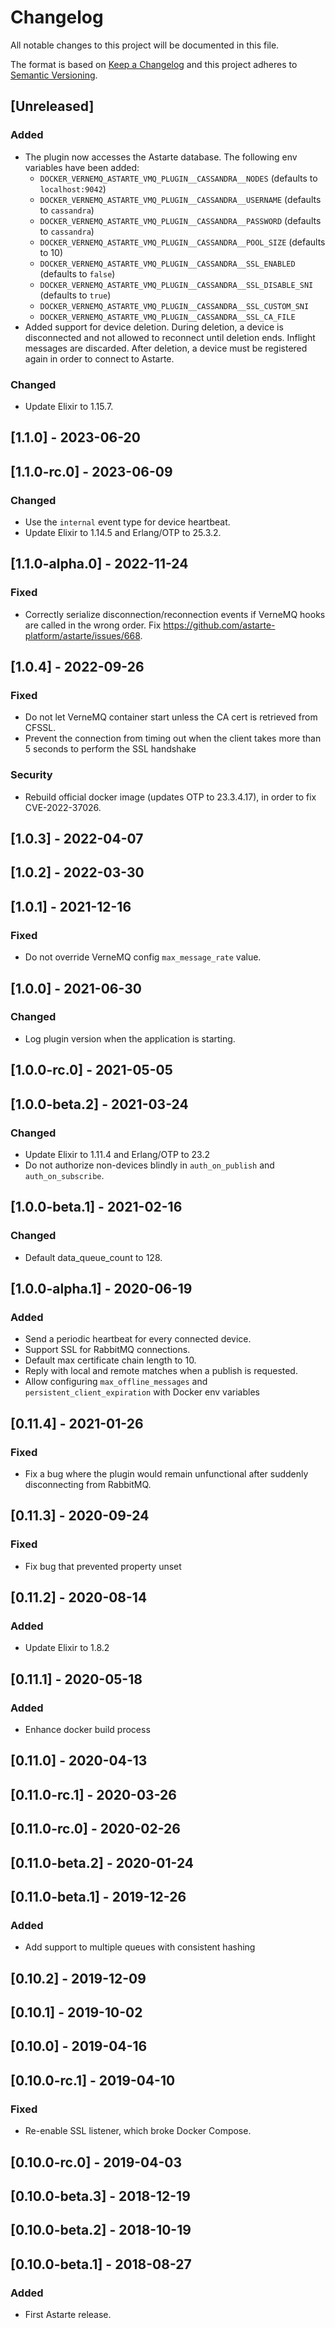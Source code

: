 # Changelog
All notable changes to this project will be documented in this file.

The format is based on [Keep a Changelog](http://keepachangelog.com/en/1.0.0/)
and this project adheres to [Semantic Versioning](http://semver.org/spec/v2.0.0.html).

## [Unreleased]
### Added
- The plugin now accesses the Astarte database. The following
  env variables have been added:
  - `DOCKER_VERNEMQ_ASTARTE_VMQ_PLUGIN__CASSANDRA__NODES`
  (defaults to `localhost:9042`)
  - `DOCKER_VERNEMQ_ASTARTE_VMQ_PLUGIN__CASSANDRA__USERNAME`
  (defaults to `cassandra`)
  - `DOCKER_VERNEMQ_ASTARTE_VMQ_PLUGIN__CASSANDRA__PASSWORD`
  (defaults to `cassandra`)
  - `DOCKER_VERNEMQ_ASTARTE_VMQ_PLUGIN__CASSANDRA__POOL_SIZE`
  (defaults to 10)
  - `DOCKER_VERNEMQ_ASTARTE_VMQ_PLUGIN__CASSANDRA__SSL_ENABLED`
  (defaults to `false`)
  - `DOCKER_VERNEMQ_ASTARTE_VMQ_PLUGIN__CASSANDRA__SSL_DISABLE_SNI`
  (defaults to `true`)
  - `DOCKER_VERNEMQ_ASTARTE_VMQ_PLUGIN__CASSANDRA__SSL_CUSTOM_SNI`
  - `DOCKER_VERNEMQ_ASTARTE_VMQ_PLUGIN__CASSANDRA__SSL_CA_FILE`
- Added support for device deletion. During deletion, a device is
  disconnected and not allowed to reconnect until deletion ends.
  Inflight messages are discarded. After deletion, a device must be
  registered again in order to connect to Astarte.

### Changed
- Update Elixir to 1.15.7.

## [1.1.0] - 2023-06-20

## [1.1.0-rc.0] - 2023-06-09
### Changed
- Use the `internal` event type for device heartbeat.
- Update Elixir to 1.14.5 and Erlang/OTP to 25.3.2.

## [1.1.0-alpha.0] - 2022-11-24
### Fixed
- Correctly serialize disconnection/reconnection events if VerneMQ hooks are called in
  the wrong order. Fix https://github.com/astarte-platform/astarte/issues/668.

## [1.0.4] - 2022-09-26
### Fixed
- Do not let VerneMQ container start unless the CA cert is retrieved from CFSSL.
- Prevent the connection from timing out when the client takes more than 5 seconds to perform the
  SSL handshake
### Security
- Rebuild official docker image (updates OTP to 23.3.4.17), in order to fix CVE-2022-37026.

## [1.0.3] - 2022-04-07

## [1.0.2] - 2022-03-30

## [1.0.1] - 2021-12-16
### Fixed
- Do not override VerneMQ config `max_message_rate` value.

## [1.0.0] - 2021-06-30
### Changed
- Log plugin version when the application is starting.

## [1.0.0-rc.0] - 2021-05-05

## [1.0.0-beta.2] - 2021-03-24
### Changed
- Update Elixir to 1.11.4 and Erlang/OTP to 23.2
- Do not authorize non-devices blindly in `auth_on_publish` and `auth_on_subscribe`.

## [1.0.0-beta.1] - 2021-02-16
### Changed
- Default data_queue_count to 128.

## [1.0.0-alpha.1] - 2020-06-19
### Added
- Send a periodic heartbeat for every connected device.
- Support SSL for RabbitMQ connections.
- Default max certificate chain length to 10.
- Reply with local and remote matches when a publish is requested.
- Allow configuring `max_offline_messages` and `persistent_client_expiration` with Docker env
  variables

## [0.11.4] - 2021-01-26
### Fixed
- Fix a bug where the plugin would remain unfunctional after suddenly disconnecting from RabbitMQ.

## [0.11.3] - 2020-09-24
### Fixed
- Fix bug that prevented property unset

## [0.11.2] - 2020-08-14
### Added
- Update Elixir to 1.8.2

## [0.11.1] - 2020-05-18
### Added
- Enhance docker build process

## [0.11.0] - 2020-04-13

## [0.11.0-rc.1] - 2020-03-26

## [0.11.0-rc.0] - 2020-02-26

## [0.11.0-beta.2] - 2020-01-24

## [0.11.0-beta.1] - 2019-12-26
### Added
- Add support to multiple queues with consistent hashing

## [0.10.2] - 2019-12-09

## [0.10.1] - 2019-10-02

## [0.10.0] - 2019-04-16

## [0.10.0-rc.1] - 2019-04-10
### Fixed
- Re-enable SSL listener, which broke Docker Compose.

## [0.10.0-rc.0] - 2019-04-03

## [0.10.0-beta.3] - 2018-12-19

## [0.10.0-beta.2] - 2018-10-19

## [0.10.0-beta.1] - 2018-08-27
### Added
- First Astarte release.
